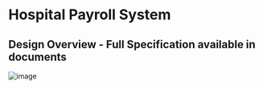 <h1>Hospital Payroll System</h1>

<h2>Design Overview - Full Specification available in documents</h2>

![image](https://github.com/user-attachments/assets/e789a20c-84aa-4665-9715-db7dd31307ae)
